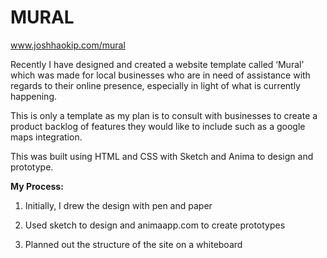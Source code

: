 # MURAL

www.joshhaokip.com/mural

Recently I have designed and created a website template called ‘Mural’ which was made for local businesses who are in need of assistance with regards to their online presence, especially in light of what is currently happening. 

This is only a template as my plan is to consult with businesses to create a product backlog of features they would like to include such as a google maps integration. 

This was built using HTML and CSS with Sketch and Anima to design and prototype. 

**My Process:** 

1. Initially, I drew the design with pen and paper

2. Used sketch to design and animaapp.com to create prototypes 

3. Planned out the structure of the site on a whiteboard 

